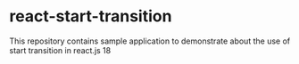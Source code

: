 # react-start-transition
This repository contains sample application to demonstrate about the use of start transition in react.js 18
